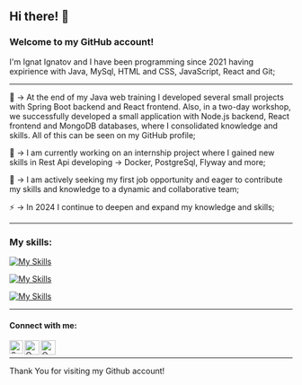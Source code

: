 ## Hi there! 👋

### Welcome to my GitHub account!
I'm Ignat Ignatov and I have been programming since 2021 having expirience with Java, MySql, HTML and CSS, JavaScript, React and Git;

<hr>

🌱 ->  At the end of my Java web training I developed several small projects with Spring Boot backend and React frontend. Also, in a two-day workshop, we successfully developed a small application with Node.js backend, React frontend and MongoDB databases, where I consolidated knowledge and skills. All of this can be seen on my GitHub profile;

🔭 ->  I am currently working on an internship project where I gained new skills in Rest Api developing -> Docker, PostgreSql, Flyway and more;

👯 ->  I am actively seeking my first job opportunity and eager to contribute my skills and knowledge to a dynamic and collaborative team;

⚡  ->  In 2024 I continue to deepen and expand my knowledge and skills;

<hr>

### My skills:

[![My Skills](https://skillicons.dev/icons?i=java,spring,mysql,postgresql)](https://skillicons.dev)

[![My Skills](https://skillicons.dev/icons?i=js,react,html,css)](https://skillicons.dev)

[![My Skills](https://skillicons.dev/icons?i=git,github,docker)](https://skillicons.dev)

<hr>

#### Connect with me:
  </hr>
  <a href="https://www.linkedin.com/in/ignat-ignatov-309478244/">
   <img align="left" alt=" Om Patel | Linkedin" width="24px" src="https://www.vectorlogo.zone/logos/linkedin/linkedin-icon.svg" />
  </a>
  <a href="mailto:ignatov1423@gmail.com">
    <img align="left" alt="Om Patel | Gmail" width="26px" src="https://www.vectorlogo.zone/logos/gmail/gmail-icon.svg" />
  </a>
   <a href="https://github.com/ignatIgnatov">
    <img align="left" alt="Om Patel | Github" width="26px" src="https://www.vectorlogo.zone/logos/github/github-tile.svg" />
  </a>
  <br>
  <hr>
  
Thank You for visiting my Github account!
